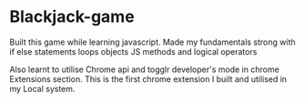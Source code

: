 # Blackjack-game
Built this game while learning javascript. Made my fundamentals strong with 
if else statements
loops
objects
JS methods
and logical operators

Also learnt to utilise Chrome api and togglr developer's mode in chrome Extensions section.
This is the first chrome extension I built and utilised in my Local system.
